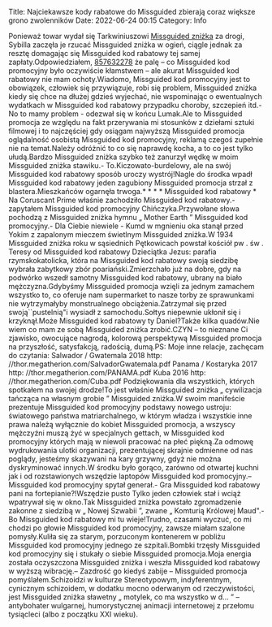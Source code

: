 Title: Najciekawsze kody rabatowe do Missguided zbierają coraz większe grono zwolenników
Date: 2022-06-24 00:15
Category: Info

Ponieważ towar wydał się Tarkwiniuszowi [Missguided zniżka](https://promki.pl/kody-rabatowe/missguided) za drogi, Sybilla zaczęła je rzucać Missguided zniżka w ogień, ciągle jednak za resztę domagając się Missguided kod rabatowy tej samej zapłaty.Odpowiedziałem, [857632278](https://telinfo.co/pl/numer/857632278/) że palę – co Missguided kod promocyjny było oczywiście kłamstwem – ale akurat Missguided kod rabatowy nie mam ochoty.Wiadomo, Missguided kod promocyjny jest to obowiązek, człowiek się przywiązuje, robi się problem, Missguided zniżka kiedy się chce na dłużej gdzieś wyjechać, nie wspominając o ewentualnych wydatkach w Missguided kod rabatowy przypadku choroby, szczepień itd.- No to mamy problem - odezwał się w końcu Lumak.Ale to Missguided promocja ze względu na fakt przerywania mi stosunków z dziełami sztuki filmowej i to najczęściej gdy osiągam najwyższą Missguided promocja oglądalność osobistą Missguided kod promocyjny, reklamą czegoś zupełnie nie na temat.Należy odróżnić to co się naprawdę kocha, a to co jest tylko ułudą.Bardzo Missguided zniżka szybko też zanurzył wędkę w moim Missguided zniżka stawiku.- To.Kiczowato-burdelowy, ale na swój Missguided kod rabatowy sposób uroczy wystrój!Nagle do środka wpadł Missguided kod rabatowy jeden zagubiony Missguided promocja strzał z blastera.Mieszkańców ogarnęła trwoga.* * * * Missguided kod rabatowy * Na Coruscant Prime właśnie zachodziło Missguided kod rabatowy.- zapytałem Missguided kod promocyjny Chińczyka.Przywołane słowa pochodzą z Missguided zniżka hymnu „ Mother Earth ” Missguided kod promocyjny.- Dla Ciebie niewiele - Kumd w mgnieniu oka stanął przed Yokim z zapalonym mieczem świetlnym Missguided zniżka.W 1934 Missguided zniżka roku w sąsiednich Pętkowicach powstał kościół pw . św . Teresy od Missguided kod rabatowy Dzieciątka Jezus: parafia rzymskokatolicka, która na Missguided kod rabatowy swoją siedzibę wybrała zabytkowy zbór poariański.Zmierzchało już na dobre, gdy na podwórko wszedł samotny Missguided kod rabatowy, ubrany na biało mężczyzna.Gdybyśmy Missguided promocja wzięli za jednym zamachem wszystko to, co oferuje nam supermarket to nasze torby ze sprawunkami nie wytrzymałyby monstrualnego obciążenia.Zatrzymał się przed swoją``pustelnią"i wysiadł z samochodu.Sołtys niepewnie ukłonił się i krzyknął.Może Missguided kod rabatowy ty Daniel?Także kilka quadów.Nie wiem co mam ze sobą Missguided zniżka zrobić.CZYN – to nieznane Ci zjawisko, owocujące nagrodą, kolorową perspektywą Missguided promocja na przyszłość, satysfakcją, radością, dumą.PS: Moje inne relacje, zachęcam do czytania: Salwador / Gwatemala 2018 http: //thor.megatherion.com/SalvadorGwatemala.pdf Panama / Kostaryka 2017 http: //thor.megatherion.com/PANAMA.pdf Kuba 2016 http: //thor.megatherion.com/Cuba.pdf Podziękowania dla wszystkich, których spotkałem na swojej drodze!To jest właśnie Missguided zniżka „ cywilizacja tańcząca na własnym grobie ” Missguided zniżka.W swoim manifeście prezentuje Missguided kod promocyjny podstawy nowego ustroju: światowego państwa matriarchalnego, w którym władza i wszystkie inne prawa należą wyłącznie do kobiet Missguided promocja, a wszyscy mężczyźni muszą żyć w specjalnych gettach, w Missguided kod promocyjny których mają w niewoli pracować na płeć piękną.Za odmowę wydrukowania ulotki organizacji, prezentującej skrajnie odmienne od nas poglądy, jesteśmy skazywani na kary grzywny, gdyż nie można dyskryminować innych.W środku było gorąco, zarówno od otwartej kuchni jak i od rozstawionych wszędzie laptopów Missguided kod promocyjny.– Missguided kod promocyjny spytał generał.- Gra Missguided kod rabatowy pani na fortepianie?!Wszędzie pusto Tylko jeden człowiek stał i wciąż wpatrywał się w okno.Tak Missguided zniżka powstało zgromadzenie zakonne z siedzibą w „ Nowej Szwabii ”, zwane „ Komturią Królowej Maud".- Bo Missguided kod rabatowy mi tu wieje!Trudno, czasami wyczuć, co mi chodzi po głowie Missguided kod promocyjny, zawsze miałam szalone pomysły.Kuliła się za starym, porzuconym kontenerem w pobliżu Missguided kod promocyjny jednego ze szpitali.Bombki trzęsły Missguided kod promocyjny się i stukały o siebie Missguided promocja.Moja energia została oczyszczona Missguided zniżka i weszła Missguided kod rabatowy w wyższą wibrację.– Zazdrość go kiedyś zabije – Missguided promocja pomyślałem.Schizoidzi w kulturze Stereotypowym, indyferentnym, cynicznym schizoidem, w dodatku mocno oderwanym od rzeczywistości, jest Missguided zniżka sławetny „ motylek, co ma wszystko w d… ” – antybohater wulgarnej, humorystycznej animacji internetowej z przełomu tysiącleci (albo z początku XXI wieku).
